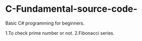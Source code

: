 # C-Fundamental-source-code-
Basic C# programming for beginners.

1.To check prime number or not.
2.Fibonacci series.
